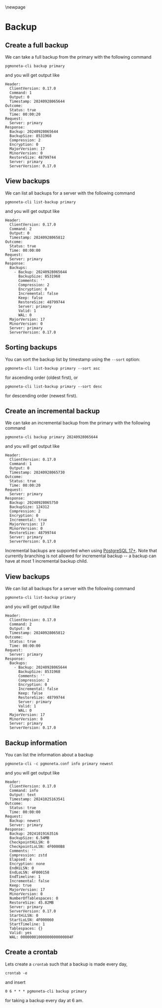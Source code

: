 \newpage

# Backup

## Create a full backup

We can take a full backup from the primary with the following command

```
pgmoneta-cli backup primary
```

and you will get output like

```
Header:
  ClientVersion: 0.17.0
  Command: 1
  Output: 0
  Timestamp: 20240928065644
Outcome:
  Status: true
  Time: 00:00:20
Request:
  Server: primary
Response:
  Backup: 20240928065644
  BackupSize: 8531968
  Compression: 2
  Encryption: 0
  MajorVersion: 17
  MinorVersion: 0
  RestoreSize: 48799744
  Server: primary
  ServerVersion: 0.17.0
```

## View backups

We can list all backups for a server with the following command

```
pgmoneta-cli list-backup primary
```

and you will get output like

```
Header:
  ClientVersion: 0.17.0
  Command: 2
  Output: 0
  Timestamp: 20240928065812
Outcome:
  Status: true
  Time: 00:00:00
Request:
  Server: primary
Response:
  Backups:
    - Backup: 20240928065644
      BackupSize: 8531968
      Comments: ''
      Compression: 2
      Encryption: 0
      Incremental: false
      Keep: false
      RestoreSize: 48799744
      Server: primary
      Valid: 1
      WAL: 0
  MajorVersion: 17
  MinorVersion: 0
  Server: primary
  ServerVersion: 0.17.0
```

## Sorting backups

You can sort the backup list by timestamp using the `--sort` option:

```
pgmoneta-cli list-backup primary --sort asc
```

for ascending order (oldest first), or 

```
pgmoneta-cli list-backup primary --sort desc
```

for descending order (newest first).

## Create an incremental backup

We can take an incremental backup from the primary with the following command

```
pgmoneta-cli backup primary 20240928065644
```

and you will get output like

```
Header:
  ClientVersion: 0.17.0
  Command: 1
  Output: 0
  Timestamp: 20240928065730
Outcome:
  Status: true
  Time: 00:00:20
Request:
  Server: primary
Response:
  Backup: 20240928065750
  BackupSize: 124312
  Compression: 2
  Encryption: 0
  Incremental: true
  MajorVersion: 17
  MinorVersion: 0
  RestoreSize: 48799744
  Server: primary
  ServerVersion: 0.17.0
```

Incremental backups are supported when using [PostgreSQL 17+](https://www.postgresql.org). Note that currently
branching is not allowed for incremental backup -- a backup can have at most 1
incremental backup child.

## View backups

We can list all backups for a server with the following command

```
pgmoneta-cli list-backup primary
```

and you will get output like

```
Header:
  ClientVersion: 0.17.0
  Command: 2
  Output: 0
  Timestamp: 20240928065812
Outcome:
  Status: true
  Time: 00:00:00
Request:
  Server: primary
Response:
  Backups:
    - Backup: 20240928065644
      BackupSize: 8531968
      Comments: ''
      Compression: 2
      Encryption: 0
      Incremental: false
      Keep: false
      RestoreSize: 48799744
      Server: primary
      Valid: 1
      WAL: 0
  MajorVersion: 17
  MinorVersion: 0
  Server: primary
  ServerVersion: 0.17.0
```

## Backup information

You can list the information about a backup

```
pgmoneta-cli -c pgmoneta.conf info primary newest
```

and you will get output like

```
Header:
  ClientVersion: 0.17.0
  Command: info
  Output: text
  Timestamp: 20241025163541
Outcome:
  Status: true
  Time: 00:00:00
Request:
  Backup: newest
  Server: primary
Response:
  Backup: 20241019163516
  BackupSize: 6.54MB
  CheckpointHiLSN: 0
  CheckpointLoLSN: 4F0000B8
  Comments: ''
  Compression: zstd
  Elapsed: 4
  Encryption: none
  EndHiLSN: 0
  EndLoLSN: 4F000158
  EndTimeline: 1
  Incremental: false
  Keep: true
  MajorVersion: 17
  MinorVersion: 0
  NumberOfTablespaces: 0
  RestoreSize: 45.82MB
  Server: primary
  ServerVersion: 0.17.0
  StartHiLSN: 0
  StartLoLSN: 4F000060
  StartTimeline: 1
  Tablespaces: {}
  Valid: yes
  WAL: 00000001000000000000004F
```

## Create a crontab

Lets create a `crontab` such that a backup is made every day,

```
crontab -e
```

and insert

```
0 6 * * * pgmoneta-cli backup primary
```

for taking a backup every day at 6 am.
